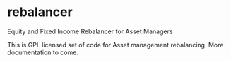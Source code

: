# rebalancer
Equity and Fixed Income Rebalancer for Asset Managers

This is GPL licensed set of code for Asset management rebalancing. More documentation to come.


